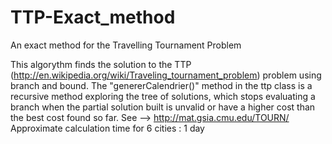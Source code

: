 # TTP-Exact_method
An exact method for the Travelling Tournament Problem

This algorythm finds the solution to the TTP (http://en.wikipedia.org/wiki/Traveling_tournament_problem) problem using branch and bound.
The "genererCalendrier()" method in the ttp class is a recursive method exploring the tree of solutions, 
which stops evaluating a branch when the partial solution built is unvalid or have a higher cost than the best cost found so far.
See --> http://mat.gsia.cmu.edu/TOURN/
Approximate calculation time for 6 cities : 1 day
